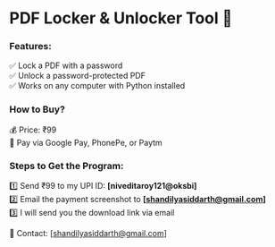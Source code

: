 # PDF Locker & Unlocker Tool 🔐

### Features:
✅ Lock a PDF with a password  
✅ Unlock a password-protected PDF  
✅ Works on any computer with Python installed  

### How to Buy?  
💰 Price: ₹99  
📲 Pay via Google Pay, PhonePe, or Paytm  

### Steps to Get the Program:
1️⃣ Send ₹99 to my UPI ID: **[niveditaroy121@oksbi]**  
2️⃣ Email the payment screenshot to **[shandilyasiddarth@gmail.com]**  
3️⃣ I will send you the download link via email  

📩 Contact: [shandilyasiddarth@gmail.com]
